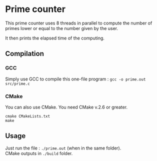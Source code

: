 # Prime counter
This prime counter uses 8 threads in parallel to compute the number of primes lower or equal to the number given by the user.

It then prints the elapsed time of the computing.

## Compilation
### GCC
Simply use GCC to compile this one-file program : `gcc -o prime.out src/prime.c`

### CMake
You can also use CMake. You need CMake v.2.6 or greater.
```console
cmake CMakeLists.txt
make
```

## Usage
Just run the file : `./prime.out` (when in the same folder).  
CMake outputs in `./build` folder.

